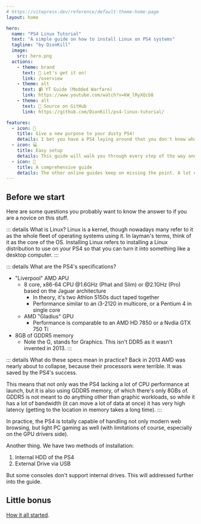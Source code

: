 ```yaml
---
# https://vitepress.dev/reference/default-theme-home-page
layout: home

hero:
  name: "PS4 Linux Tutorial"
  text: "A simple guide on how to install Linux on PS4 systems"
  tagline: "by DionKill"
  image:
    src: hero.png
  actions:
    - theme: brand
      text: 🏁 Let's get it on!
      link: /overview
    - theme: alt
      text: 📹 YT Guide (Modded Warfare)
      link: https://www.youtube.com/watch?v=KW_lRyXQcb8
    - theme: alt
      text: 📖 Source on GitHub
      link: https://github.com/DionKill/ps4-linux-tutorial/

features:
  - icon: 🧹
    title: Give a new purpose to your dusty PS4!
    details: I bet you have a PS4 laying around that you don't know what to do with. Even after modding it, there's very little that makes the PS4 a special console. But you can give it a new life with Linux, and run PC games on it!
  - icon: 💻
    title: Easy setup
    details: This guide will walk you through every step of the way and will explain to you not just how to install, but also to setup Linux in general, how to maintain it very easily and make it a usable everyday OS- because why not.
  - icon: 📖
    title: A comprehensive guide
    details: The other online guides keep on missing the point. A lot of them either lack information, or are simply bad documented. This guide is made from the ground up by pure rage because nobody has one that details everything.
---
```

## Before we start
Here are some questions you probably want to know the answer to if you are a novice on this stuff.

::: details What is Linux?
Linux is a kernel, though nowadays many refer to it as the whole fleet of operating systems using it. In layman's terms, think of it as the core of the OS. Installing Linux refers to installing a Linux distribution to use on your PS4 so that you can turn it into something like a desktop computer.
:::

::: details What are the PS4's specifications?
- "Liverpool" AMD APU
	- 8 core, x86-64 CPU @1.6GHz (Phat and Slim) or @2.1GHz (Pro) based on the Jaguar architecture
		- In theory, it's two Athlon 5150s duct taped together
		- Performance similar to an i3-2120 in multicore, or a Pentium 4 in single core
	- AMD "Gladius" GPU
		- Performance is comparable to an AMD HD 7850 or a Nvdia GTX 750 Ti
- 8GB of GDDR5 memory
	- Note the G, stands for Graphics. This isn't DDR5 as it wasn't invented in 2013.
:::

::: details What do these specs mean in practice?
Back in 2013 AMD was nearly about to collapse, because their processors were terrible. It was saved by the PS4's success.

This means that not only was the PS4 lacking a lot of CPU performance at launch, but it is also using GDDR5 memory, of which there's only 8GBs of. GDDR5 is not meant to do anything other than graphic workloads, so while it has a lot of bandwidth (it can move a lot of data at once) it has very high latency (getting to the location in memory takes a long time).
:::

In practice, the PS4 is totally capable of handling not only modern web browsing, but light PC gaming as well (with limitations of course, especially on the GPU drivers side).

Another thing. We have two methods of installation:
1. Internal HDD of the PS4
2. External Drive via USB

But some consoles don't support internal drives. This will addressed further into the guide.

## Little bonus
[How it all started](https://www.youtube.com/watch?v=QMiubC6LdTA).

